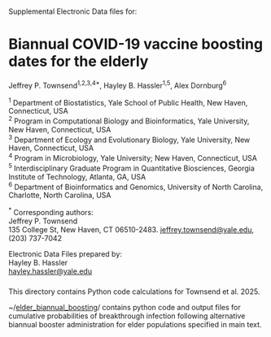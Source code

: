 ###

Supplemental Electronic Data files for:

# Biannual COVID-19 vaccine boosting dates for the elderly

Jeffrey P. Townsend<sup>1,2,3,4\*</sup>, Hayley B. Hassler<sup>1,5</sup>, Alex Dornburg<sup>6</sup>

<sup>1</sup> Department of Biostatistics, Yale School of Public Health, New Haven, Connecticut, USA<br>
<sup>2</sup> Program in Computational Biology and Bioinformatics, Yale University, New Haven, Connecticut, USA<br>
<sup>3</sup> Department of Ecology and Evolutionary Biology, Yale University, New Haven, Connecticut, USA<br>
<sup>4</sup> Program in Microbiology, Yale University; New Haven, Connecticut, USA<br>
<sup>5</sup> Interdisciplinary Graduate Program in Quantitative Biosciences, Georgia Institute of Technology, Atlanta, GA, USA<br>
<sup>6</sup> Department of Bioinformatics and Genomics, University of North Carolina, Charlotte, North Carolina, USA<br>

<sup>\*</sup>  Corresponding authors:<br>
  Jeffrey P. Townsend<br>
  135 College St, New Haven, CT 06510-2483. jeffrey.townsend@yale.edu, (203) 737-7042<br>

Electronic Data Files prepared by:<br>
Hayley B. Hassler<br>
hayley.hassler@yale.edu<br>


###

This directory contains Python code calculations for Townsend et al. 2025.

~/[elder_biannual_boosting](https://github.com/hhassle/Townsend_et_al_2025/tree/main/elder_biannual_boosting)/ contains python code and output files for cumulative probabilities of breakthrough infection following alternative biannual booster administration for elder populations specified in main text.
